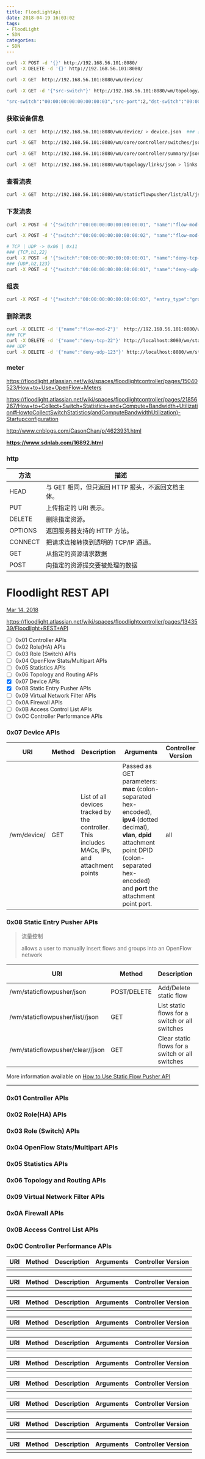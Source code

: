 ```yaml
---
title: FloodLightApi
date: 2018-04-19 16:03:02
tags:
- FloodLight
- SDN
categories:
- SDN
---
```


```bash
curl -X POST -d '{}' http://192.168.56.101:8080/
curl -X DELETE -d '{}' http://192.168.56.101:8080/

curl -X GET  http://192.168.56.101:8080/wm/device/

curl -X GET -d '{"src-switch"}' http://192.168.56.101:8080/wm/topology/links/json

"src-switch":"00:00:00:00:00:00:00:03","src-port":2,"dst-switch":"00:00:00:00:00:00:00:04","dst-port":4,"type":"internal","direction":"bidirectional","latency":3
```

### 获取设备信息

```bash
curl -X GET  http://192.168.56.101:8080/wm/device/ > device.json  ### 获取设备信息

curl -X GET  http://192.168.56.101:8080/wm/core/controller/switches/json > switches.json   ### 获取交换机信息

curl -X GET  http://192.168.56.101:8080/wm/core/controller/summary/json > summary.json ### 获取概要信息,交换机数量等

curl -X GET  http://192.168.56.101:8080/wm/topology/links/json > links.json   ### 链路连接信息
```

### 查看流表

```bash
curl -X GET  http://192.168.56.101:8080/wm/staticflowpusher/list/all/json
```



### 下发流表

```bash
curl -X POST -d '{"switch":"00:00:00:00:00:00:00:01", "name":"flow-mod-1", "cookie":"0", "priority":"32768", "in_port":"1","active":"true", "actions":"output=2"}' http://192.168.56.101:8080/wm/staticentrypusher/json

curl -X POST -d '{"switch":"00:00:00:00:00:00:00:02", "name":"flow-mod-2", "cookie":"0", "priority":"32768", "in_port":"1","active":"true", "actions":"output=2"}' http://192.168.56.101:8080/wm/staticflowpusher/json

# TCP | UDP -> 0x06 | 0x11
### {TCP,h1,22}
curl -X POST -d '{"switch":"00:00:00:00:00:00:00:01", "name":"deny-tcp-22","priority":"30022","eth_type":"0x0800","ipv4_src":"10.0.0.1","ipv4_dst":"10.0.0.3","ip_proto":"0x06","tp_dst":"22","actions":"drop"}' http://192.168.56.101:8080/wm/staticflowpusher/json
### {UDP,h2,123}
curl -X POST -d '{"switch":"00:00:00:00:00:00:00:01", "name":"deny-udp-123","priority":"30123","eth_type":"0x0800","ipv4_src":"10.0.0.2","ipv4_dst":"10.0.0.3","ip_proto":"0x11","tp_dst":"123","actions":"drop"}' http://192.168.56.101:8080/wm/staticflowpusher/json
```

### 组表

```bash
curl -X POST -d '{"switch":"00:00:00:00:00:00:00:03", "entry_type":"group", "name":"group-mod-3", "active":"true", "group_type":"select", "group_id":"3",  "group_buckets":[ {"bucket_id":"1", "bucket_watch_group":"any", "bucket_weight":"50", "bucket_actions":"output=2"}, {"bucket_id":"2", "bucket_watch_group":"any", "bucket_weight":"50", "bucket_actions":"output=3"} ]}' http://192.168.56.101:8080/wm/staticflowpusher/json
```

### 删除流表

```bash
curl -X DELETE -d '{"name":"flow-mod-2"}'  http://192.168.56.101:8080/wm/staticflowpusher/json 
### TCP
curl -X DELETE -d '{"name":"deny-tcp-22"}' http://localhost:8080/wm/staticflowpusher/json 
### UDP 
curl -X DELETE -d '{"name":"deny-udp-123"}' http://localhost:8080/wm/staticflowpusher/json 
```

### meter

<https://floodlight.atlassian.net/wiki/spaces/floodlightcontroller/pages/15040523/How+to+Use+OpenFlow+Meters>



<https://floodlight.atlassian.net/wiki/spaces/floodlightcontroller/pages/21856267/How+to+Collect+Switch+Statistics+and+Compute+Bandwidth+Utilization#HowtoCollectSwitchStatistics(andComputeBandwidthUtilization)-Startupconfiguration>



<http://www.cnblogs.com/CasonChan/p/4623931.html>



**<https://www.sdnlab.com/16892.html>**



### http

| 方法    | 描述                                              |
| ------- | ------------------------------------------------- |
| HEAD    | 与 GET 相同，但只返回 HTTP 报头，不返回文档主体。 |
| PUT     | 上传指定的 URI 表示。                             |
| DELETE  | 删除指定资源。                                    |
| OPTIONS | 返回服务器支持的 HTTP 方法。                      |
| CONNECT | 把请求连接转换到透明的 TCP/IP 通道。              |
| GET     | 从指定的资源请求数据                              |
| POST    | 向指定的资源提交要被处理的数据                    |

<!--more-->

# Floodlight REST API

[Mar 14, 2018]() 

<https://floodlight.atlassian.net/wiki/spaces/floodlightcontroller/pages/1343539/Floodlight+REST+API>

- [ ] 0x01  Controller APIs
- [ ] 0x02  Role(HA) APIs
- [ ] 0x03  Role (Switch) APIs
- [ ] 0x04  OpenFlow Stats/Multipart APIs
- [ ] 0x05  Statistics APIs
- [ ] 0x06  Topology and Routing APIs
- [x] 0x07  Device APIs
- [x] 0x08  Static Entry Pusher APIs
- [ ] 0x09  Virtual Network Filter APIs
- [ ] 0x0A  Firewall APIs
- [ ] 0x0B  Access Control List APIs
- [ ] 0x0C  Controller Performance APIs

### 0x07 Device APIs

| URI         | Method | Description                                                  | Arguments                                                    | Controller Version |
| ----------- | ------ | ------------------------------------------------------------ | ------------------------------------------------------------ | ------------------ |
| /wm/device/ | GET    | List of all devices tracked by the controller. This includes MACs, IPs, and attachment points | Passed as GET parameters: **mac** (colon-separated hex-encoded), **ipv4** (dotted decimal), **vlan**, **dpid** attachment point DPID (colon-separated hex-encoded) and **port** the attachment point port. | all                |

### 0x08 Static Entry Pusher APIs

> 流量控制
>
> allows a user to manually insert flows and groups into an OpenFlow network
>
> 

| URI                                      | Method      | Description                                     | Arguments                                                    | Controller Version |
| ---------------------------------------- | ----------- | ----------------------------------------------- | ------------------------------------------------------------ | ------------------ |
| /wm/staticflowpusher/json                | POST/DELETE | Add/Delete static flow                          | HTTP POST data (add flow), HTTP DELETE (for deletion)        | all                |
| /wm/staticflowpusher/list/<switch>/json  | GET         | List static flows for a switch or all switches  | **switch**: Valid Switch DPID (XX:XX:XX:XX:XX:XX:XX:XX) or "all" | all                |
| /wm/staticflowpusher/clear/<switch>/json | GET         | Clear static flows for a switch or all switches | **switch**: Valid Switch DPID (XX:XX:XX:XX:XX:XX:XX:XX) or "all" | all                |

More information available on [How to Use Static Flow Pusher API](https://floodlight.atlassian.net/wiki/spaces/floodlightcontroller/pages/1343518/Static+Entry+Pusher+API)

------

### 0x01 Controller APIs

### 0x02 Role(HA) APIs

### 0x03 Role (Switch) APIs

### 0x04 OpenFlow Stats/Multipart APIs

### 0x05 Statistics APIs

### 0x06 Topology and Routing APIs

### 0x09 Virtual Network Filter APIs

### 0x0A Firewall APIs

### 0x0B Access Control List APIs

### 0x0C Controller Performance APIs















| URI  | Method | Description | Arguments | Controller Version |
| ---- | ------ | ----------- | --------- | ------------------ |
|      |        |             |           |                    |

| URI  | Method | Description | Arguments | Controller Version |
| ---- | ------ | ----------- | --------- | ------------------ |
|      |        |             |           |                    |

| URI  | Method | Description | Arguments | Controller Version |
| ---- | ------ | ----------- | --------- | ------------------ |
|      |        |             |           |                    |

| URI  | Method | Description | Arguments | Controller Version |
| ---- | ------ | ----------- | --------- | ------------------ |
|      |        |             |           |                    |

| URI  | Method | Description | Arguments | Controller Version |
| ---- | ------ | ----------- | --------- | ------------------ |
|      |        |             |           |                    |

| URI  | Method | Description | Arguments | Controller Version |
| ---- | ------ | ----------- | --------- | ------------------ |
|      |        |             |           |                    |

| URI  | Method | Description | Arguments | Controller Version |
| ---- | ------ | ----------- | --------- | ------------------ |
|      |        |             |           |                    |

| URI  | Method | Description | Arguments | Controller Version |
| ---- | ------ | ----------- | --------- | ------------------ |
|      |        |             |           |                    |

| URI  | Method | Description | Arguments | Controller Version |
| ---- | ------ | ----------- | --------- | ------------------ |
|      |        |             |           |                    |

| URI  | Method | Description | Arguments | Controller Version |
| ---- | ------ | ----------- | --------- | ------------------ |
|      |        |             |           |                    |


